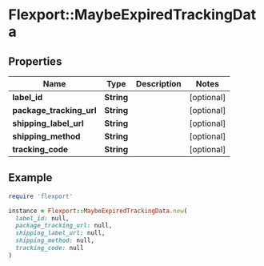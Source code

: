 # Flexport::MaybeExpiredTrackingData

## Properties

| Name | Type | Description | Notes |
| ---- | ---- | ----------- | ----- |
| **label_id** | **String** |  | [optional] |
| **package_tracking_url** | **String** |  | [optional] |
| **shipping_label_url** | **String** |  | [optional] |
| **shipping_method** | **String** |  | [optional] |
| **tracking_code** | **String** |  | [optional] |

## Example

```ruby
require 'flexport'

instance = Flexport::MaybeExpiredTrackingData.new(
  label_id: null,
  package_tracking_url: null,
  shipping_label_url: null,
  shipping_method: null,
  tracking_code: null
)
```

